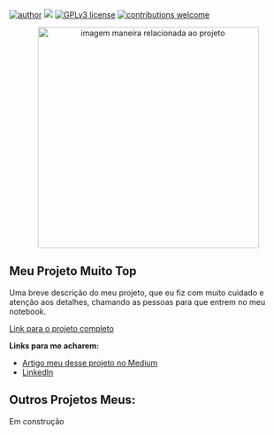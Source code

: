 [![author](https://img.shields.io/badge/author-CarlosHaar-green.svg)](https://www.linkedin.com/in/carloshaar/) [![](https://img.shields.io/badge/python-3.7+-blue.svg)](https://www.python.org/downloads/release/python-365/) [![GPLv3 license](https://img.shields.io/badge/License-GPLv3-blue.svg)](http://perso.crans.org/besson/LICENSE.html) [![contributions welcome](https://img.shields.io/badge/contributions-welcome-yellow.svg?style=flat)](https://github.com/carloshaar/portfolio/issues)

<p align="center">
  <img src="https://br.freepik.com/vetores-gratis/infografico-futurista-de-tecnologia_7090139.htm#query=data%20science&position=11&from_view=search&track=sph" alt="imagem maneira relacionada ao projeto"height=400px >
</p>

## Meu Projeto Muito Top

Uma breve descrição do meu projeto, que eu fiz com muito cuidado e atenção aos detalhes, chamando as pessoas para que entrem no meu notebook.

[Link para o projeto completo](https://medium.com/@rafaelnduarte)

**Links para me acharem:**
* [Artigo meu desse projeto no Medium](https://medium.com/@carloshaar)
* [LinkedIn](https://www.linkedin.com/in/carloshaar/)


## Outros Projetos Meus:
Em construção
